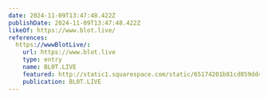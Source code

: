 ```yaml
---
date: 2024-11-09T13:47:48.422Z
publishDate: 2024-11-09T13:47:48.422Z
likeOf: https://www.blot.live/
references:
  https://wwwBlotLive/:
    url: https://www.blot.live
    type: entry
    name: BL0T.LIVE
    featured: http://static1.squarespace.com/static/65174201b81cd859dd422b86/t/65936c000837e02134ac32b8/1704160256409/LT_039.+DATAROCK_STR.png?format=1500w
    publication: BL0T.LIVE
---
```


